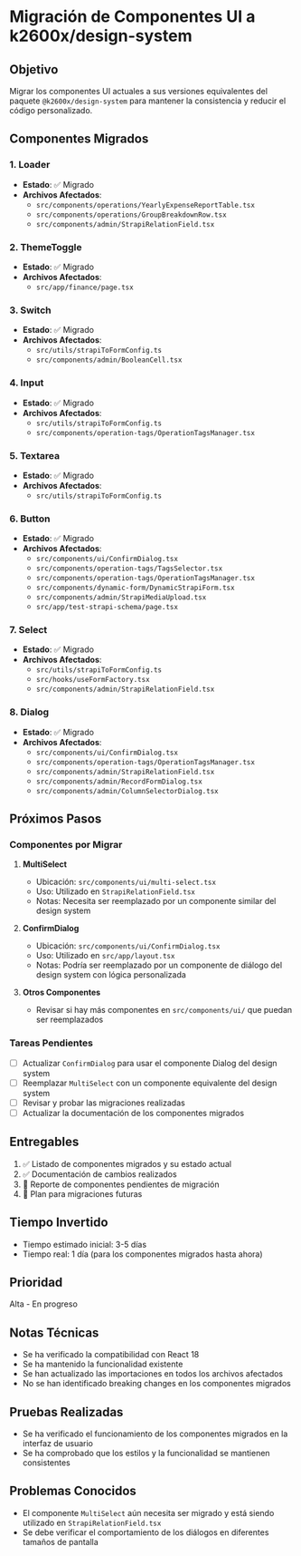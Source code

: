 # Migración de Componentes UI a k2600x/design-system

## Objetivo
Migrar los componentes UI actuales a sus versiones equivalentes del paquete `@k2600x/design-system` para mantener la consistencia y reducir el código personalizado.

## Componentes Migrados

### 1. Loader
- **Estado**: ✅ Migrado
- **Archivos Afectados**:
  - `src/components/operations/YearlyExpenseReportTable.tsx`
  - `src/components/operations/GroupBreakdownRow.tsx`
  - `src/components/admin/StrapiRelationField.tsx`

### 2. ThemeToggle
- **Estado**: ✅ Migrado
- **Archivos Afectados**:
  - `src/app/finance/page.tsx`

### 3. Switch
- **Estado**: ✅ Migrado
- **Archivos Afectados**:
  - `src/utils/strapiToFormConfig.ts`
  - `src/components/admin/BooleanCell.tsx`

### 4. Input
- **Estado**: ✅ Migrado
- **Archivos Afectados**:
  - `src/utils/strapiToFormConfig.ts`
  - `src/components/operation-tags/OperationTagsManager.tsx`

### 5. Textarea
- **Estado**: ✅ Migrado
- **Archivos Afectados**:
  - `src/utils/strapiToFormConfig.ts`

### 6. Button
- **Estado**: ✅ Migrado
- **Archivos Afectados**:
  - `src/components/ui/ConfirmDialog.tsx`
  - `src/components/operation-tags/TagsSelector.tsx`
  - `src/components/operation-tags/OperationTagsManager.tsx`
  - `src/components/dynamic-form/DynamicStrapiForm.tsx`
  - `src/components/admin/StrapiMediaUpload.tsx`
  - `src/app/test-strapi-schema/page.tsx`

### 7. Select
- **Estado**: ✅ Migrado
- **Archivos Afectados**:
  - `src/utils/strapiToFormConfig.ts`
  - `src/hooks/useFormFactory.tsx`
  - `src/components/admin/StrapiRelationField.tsx`

### 8. Dialog
- **Estado**: ✅ Migrado
- **Archivos Afectados**:
  - `src/components/ui/ConfirmDialog.tsx`
  - `src/components/operation-tags/OperationTagsManager.tsx`
  - `src/components/admin/StrapiRelationField.tsx`
  - `src/components/admin/RecordFormDialog.tsx`
  - `src/components/admin/ColumnSelectorDialog.tsx`

## Próximos Pasos

### Componentes por Migrar

1. **MultiSelect**
   - Ubicación: `src/components/ui/multi-select.tsx`
   - Uso: Utilizado en `StrapiRelationField.tsx`
   - Notas: Necesita ser reemplazado por un componente similar del design system

2. **ConfirmDialog**
   - Ubicación: `src/components/ui/ConfirmDialog.tsx`
   - Uso: Utilizado en `src/app/layout.tsx`
   - Notas: Podría ser reemplazado por un componente de diálogo del design system con lógica personalizada

3. **Otros Componentes**
   - Revisar si hay más componentes en `src/components/ui/` que puedan ser reemplazados

### Tareas Pendientes

- [ ] Actualizar `ConfirmDialog` para usar el componente Dialog del design system
- [ ] Reemplazar `MultiSelect` con un componente equivalente del design system
- [ ] Revisar y probar las migraciones realizadas
- [ ] Actualizar la documentación de los componentes migrados

## Entregables

1. ✅ Listado de componentes migrados y su estado actual
2. ✅ Documentación de cambios realizados
3. 📝 Reporte de componentes pendientes de migración
4. 🔄 Plan para migraciones futuras

## Tiempo Invertido
- Tiempo estimado inicial: 3-5 días
- Tiempo real: 1 día (para los componentes migrados hasta ahora)

## Prioridad
Alta - En progreso

## Notas Técnicas
- Se ha verificado la compatibilidad con React 18
- Se ha mantenido la funcionalidad existente
- Se han actualizado las importaciones en todos los archivos afectados
- No se han identificado breaking changes en los componentes migrados

## Pruebas Realizadas
- Se ha verificado el funcionamiento de los componentes migrados en la interfaz de usuario
- Se ha comprobado que los estilos y la funcionalidad se mantienen consistentes

## Problemas Conocidos
- El componente `MultiSelect` aún necesita ser migrado y está siendo utilizado en `StrapiRelationField.tsx`
- Se debe verificar el comportamiento de los diálogos en diferentes tamaños de pantalla
